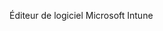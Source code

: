 <Token xmlns:xlink="http://www.w3.org/1999/xlink">Éditeur de logiciel Microsoft Intune</Token>

<!--HONumber=May16_HO1-->


